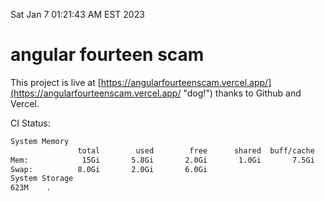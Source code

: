 Sat Jan  7 01:21:43 AM EST 2023

# angular fourteen scam


This project is live at [https://angularfourteenscam.vercel.app/](https://angularfourteenscam.vercel.app/ "dog!") thanks to Github and Vercel.

CI Status: 

```bash
System Memory
               total        used        free      shared  buff/cache   available
Mem:            15Gi       5.8Gi       2.0Gi       1.0Gi       7.5Gi       8.1Gi
Swap:          8.0Gi       2.0Gi       6.0Gi
System Storage
623M	.
```
```bash
